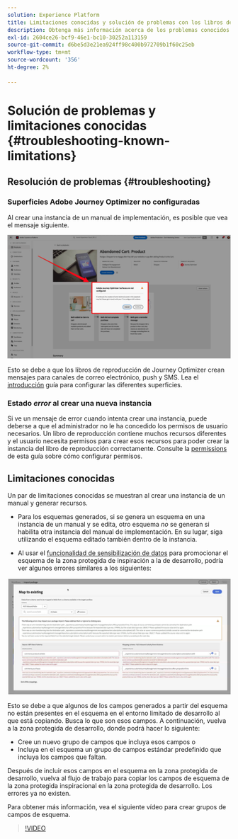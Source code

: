 ```yaml
---
solution: Experience Platform
title: Limitaciones conocidas y solución de problemas con los libros de reproducción
description: Obtenga más información acerca de los problemas conocidos y los problemas comunes con los libros de reproducción y cómo solucionarlos
exl-id: 2604ce26-bcf9-46e1-bc10-30252a113159
source-git-commit: d6be5d3e21ea924ff98c400b972709b1f60c25eb
workflow-type: tm+mt
source-wordcount: '356'
ht-degree: 2%

---
```



# Solución de problemas y limitaciones conocidas {#troubleshooting-known-limitations}

## Resolución de problemas {#troubleshooting}

### Superficies Adobe Journey Optimizer no configuradas

Al crear una instancia de un manual de implementación, es posible que vea el mensaje siguiente.

![Resolución de problemas](/help/use-case-playbooks/assets/playbooks/troubleshooting/troubleshooting-ajo.png)

Esto se debe a que los libros de reproducción de Journey Optimizer crean mensajes para canales de correo electrónico, push y SMS. Lea el [introducción](/help/use-case-playbooks/playbooks/get-started.md#configure-sandbox-and-channel-surfaces-in-journey-optimizer) guía para configurar las diferentes superficies.

### Estado *error* al crear una nueva instancia

Si ve un mensaje de error cuando intenta crear una instancia, puede deberse a que el administrador no le ha concedido los permisos de usuario necesarios. Un libro de reproducción contiene muchos recursos diferentes y el usuario necesita permisos para crear esos recursos para poder crear la instancia del libro de reproducción correctamente. Consulte la [permissions](/help/use-case-playbooks/playbooks/get-started.md#grant-your-team-the-required-access-permissions) de esta guía sobre cómo configurar permisos.

## Limitaciones conocidas

Un par de limitaciones conocidas se muestran al crear una instancia de un manual y generar recursos.

* Para los esquemas generados, si se genera un esquema en una instancia de un manual y se edita, otro esquema *no* se generan si habilita otra instancia del manual de implementación. En su lugar, siga utilizando el esquema editado también dentro de la instancia.

* Al usar el [funcionalidad de sensibilización de datos](/help/use-case-playbooks/playbooks/data-awareness.md) para promocionar el esquema de la zona protegida de inspiración a la de desarrollo, podría ver algunos errores similares a los siguientes:

![schema-errors](/help/use-case-playbooks/assets/playbooks/troubleshooting/schema-errors.png)

Esto se debe a que algunos de los campos generados a partir del esquema no están presentes en el esquema en el entorno limitado de desarrollo al que está copiando. Busca lo que son esos campos. A continuación, vuelva a la zona protegida de desarrollo, donde podrá hacer lo siguiente:

* Cree un nuevo grupo de campos que incluya esos campos o
* Incluya en el esquema un grupo de campos estándar predefinido que incluya los campos que faltan.

Después de incluir esos campos en el esquema en la zona protegida de desarrollo, vuelva al flujo de trabajo para copiar los campos de esquema de la zona protegida inspiracional en la zona protegida de desarrollo. Los errores ya no existen.

Para obtener más información, vea el siguiente vídeo para crear grupos de campos de esquema.

>[!VIDEO](https://video.tv.adobe.com/v/27013/?learn=on)
